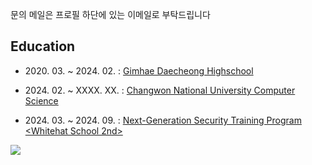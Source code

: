 문의 메일은 프로필 하단에 있는 이메일로 부탁드립니다
## Education
* <nomark>2020. 03. ~ 2024. 02. : [Gimhae Daecheong Highschool](https://ghdaecheong-h.gne.go.kr/)</nomark>

* <nomark>2024. 02. ~ XXXX. XX. : [Changwon National University Computer Science](https://www.changwon.ac.kr/ce/main.do)</nomark>

* <nomark>2024. 03. ~ 2024. 09. : [Next-Generation Security Training Program <Whitehat School 2nd>](https://whitehatschool.kr/)</nomark>

<picture>
  <source media="(prefers-color-scheme: dark)" srcset="https://github-readme-stats-pearl-chi-86.vercel.app/api?username=hui1601&theme=onedark&show_icons=true&show=reviews%2Cdiscussions_answered&rank_icon=percentile&role=OWNER%2CORGANIZATION_MEMBER%2CCOLLABORATOR">
  <img src="https://github-readme-stats-pearl-chi-86.vercel.app/api?username=hui1601&show_icons=true&show=reviews%2Cdiscussions_answered&rank_icon=percentile&role=OWNER%2CORGANIZATION_MEMBER%2CCOLLABORATOR">
</picture>
<!--
**hui1601/hui1601** is a ✨ _special_ ✨ repository because its `README.md` (this file) appears on your GitHub profile.

Here are some ideas to get you started:

- 🔭 I’m currently working on ...
- 🌱 I’m currently learning ...
- 👯 I’m looking to collaborate on ...
- 🤔 I’m looking for help with ...
- 💬 Ask me about ...
- 📫 How to reach me: ...
- 😄 Pronouns: ...
- ⚡ Fun fact: ...
-->
